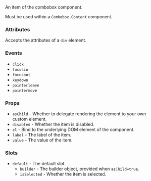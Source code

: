An item of the combobox component.

Must be used within a `Combobox.Content` component.

### Attributes

Accepts the attributes of a `div` element.

### Events

- `click`
- `focusin`
- `focusout`
- `keydown`
- `pointerleave`
- `pointermove`

### Props

- `asChild` - Whether to delegate rendering the element to your own custom element.
- `disabled` - Whether the item is disabled.
- `el` - Bind to the underlying DOM element of the component.
- `label` - The label of the item.
- `value` - The value of the item.

### Slots

- `default` - The default slot.
  - `builder` - The builder object, provided when `asChild=true`.
  - `isSelected` - Whether the item is selected.

<!-- @include(./example.md) -->
